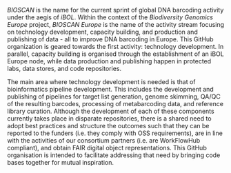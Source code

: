 *BIOSCAN* is the name for the current sprint of global DNA barcoding activity under the aegis of *iBOL*. Within the context of the *Biodiversity Genomics Europe* project, *BIOSCAN Europe* is the name of the activity stream 
focusing on technology development, capacity building, and production and publishing of data - all to improve DNA barcoding in Europe. This GitHub organization is geared towards the first activity: technology development. 
In parallel, capacity building is organised through the establishment of an iBOL Europe node, while data production and publishing happen in protected labs, data stores, and code repositories.

The main area where technology development is needed is that of bioinformatics pipeline development. This includes the development and publishing of pipelines for target list generation, genome skimming, QA/QC of the resulting 
barcodes, processing of metabarcoding data, and reference library curation. Although the development of each of these components currently takes place in disparate repositories, there is a shared need to adopt best practices and 
structure the outcomes such that they can be reported to the funders (i.e. they comply with OSS requirements), are in line with the activities of our consortium partners (i.e. are WorkFlowHub compliant), and obtain FAIR 
digital object representations. This GitHub organisation is intended to facilitate addressing that need by bringing code bases together for mutual inspiration.
